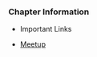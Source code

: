 ### Chapter Information

* Important Links

* [Meetup](https://www.meetup.com/Jeddah-OWASP-Meetup-Group/)



